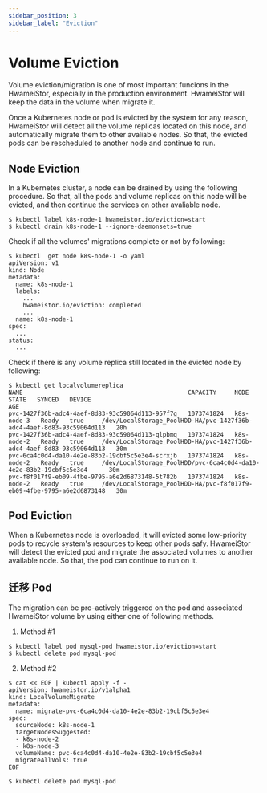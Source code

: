 ```yaml
---
sidebar_position: 3
sidebar_label: "Eviction"
---
```


# Volume Eviction

Volume eviction/migration is one of most important funcions in the HwameiStor, especially in the production environment.
HwameiStor will keep the data in the volume when migrate it.

Once a Kubernetes node or pod is evicted by the system for any reason, HwameiStor will detect all the volume replicas located on this node, and automatically migrate them to other avaliable nodes. So that, the evicted pods can be rescheduled to another node and continue to run.

## Node Eviction

In a Kubernetes cluster, a node can be drained by using the following procedure. So that, all the pods and volume replicas on this node will be evicted, and then continue the services on other avaliable node.

```console
$ kubectl label k8s-node-1 hwameistor.io/eviction=start
$ kubectl drain k8s-node-1 --ignore-daemonsets=true
```

Check if all the volumes' migrations complete or not by following:

```console
$ kubectl  get node k8s-node-1 -o yaml
apiVersion: v1
kind: Node
metadata:
  name: k8s-node-1
  labels:
    ...
    hwameistor.io/eviction: completed
    ...
  name: k8s-node-1
spec:
  ...
status:
  ...
```

Check if there is any volume replica still located in the evicted node by following:

```console
$ kubectl get localvolumereplica
NAME                                              CAPACITY     NODE         STATE   SYNCED   DEVICE                                                                  AGE
pvc-1427f36b-adc4-4aef-8d83-93c59064d113-957f7g   1073741824   k8s-node-3   Ready   true     /dev/LocalStorage_PoolHDD-HA/pvc-1427f36b-adc4-4aef-8d83-93c59064d113   20h
pvc-1427f36b-adc4-4aef-8d83-93c59064d113-qlpbmq   1073741824   k8s-node-2   Ready   true     /dev/LocalStorage_PoolHDD-HA/pvc-1427f36b-adc4-4aef-8d83-93c59064d113   30m
pvc-6ca4c0d4-da10-4e2e-83b2-19cbf5c5e3e4-scrxjb   1073741824   k8s-node-2   Ready   true     /dev/LocalStorage_PoolHDD/pvc-6ca4c0d4-da10-4e2e-83b2-19cbf5c5e3e4      30m
pvc-f8f017f9-eb09-4fbe-9795-a6e2d6873148-5t782b   1073741824   k8s-node-2   Ready   true     /dev/LocalStorage_PoolHDD-HA/pvc-f8f017f9-eb09-4fbe-9795-a6e2d6873148   30m

```

## Pod Eviction

When a Kubernetes node is overloaded, it will evicted some low-priority pods to recycle system's resources to keep other pods safy. HwameiStor will detect the evicted pod and migrate the associated volumes to another available node. So that, the pod can continue to run on it.

## 迁移 Pod

The migration can be pro-actively triggered on the pod and associated HwameiStor volume by using either one of following methods.

1) Method #1

```console
$ kubectl label pod mysql-pod hwameistor.io/eviction=start
$ kubectl delete pod mysql-pod
```

2) Method #2

```console
$ cat << EOF | kubectl apply -f -
apiVersion: hwameistor.io/v1alpha1
kind: LocalVolumeMigrate
metadata:
  name: migrate-pvc-6ca4c0d4-da10-4e2e-83b2-19cbf5c5e3e4
spec:
  sourceNode: k8s-node-1
  targetNodesSuggested: 
  - k8s-node-2
  - k8s-node-3
  volumeName: pvc-6ca4c0d4-da10-4e2e-83b2-19cbf5c5e3e4
  migrateAllVols: true
EOF

$ kubectl delete pod mysql-pod
```
